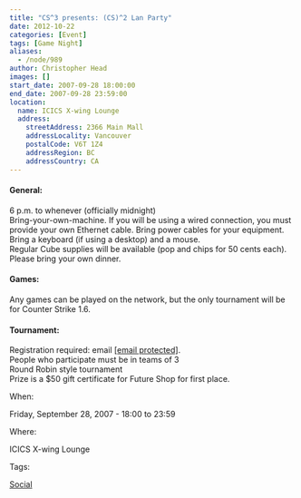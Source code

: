 ```yaml
---
title: "CS^3 presents: (CS)^2 Lan Party"
date: 2012-10-22
categories: [Event]
tags: [Game Night]
aliases:
  - /node/989
author: Christopher Head
images: []
start_date: 2007-09-28 18:00:00
end_date: 2007-09-28 23:59:00
location:
  name: ICICS X-wing Lounge
  address:
    streetAddress: 2366 Main Mall
    addressLocality: Vancouver
    postalCode: V6T 1Z4
    addressRegion: BC
    addressCountry: CA
---
```


#### General:
6 p.m. to whenever (officially midnight) \
Bring-your-own-machine. If you will be using a wired connection, you must provide your own Ethernet cable. Bring power cables for your equipment. Bring a keyboard (if using a desktop) and a mouse. \
Regular Cube supplies will be available (pop and chips for 50 cents each). Please bring your own dinner.

#### Games:
Any games can be played on the network, but the only tournament will be for Counter Strike 1.6.

#### Tournament:
Registration required: email [\[email protected\]](/cdn-cgi/l/email-protection#6b180408042b1f030e081e090e45080a). \
People who participate must be in teams of 3 \
Round Robin style tournament \
Prize is a $50 gift certificate for Future Shop for first place.

When: 

Friday, September 28, 2007 - 18:00 to 23:59

Where: 

ICICS X-wing Lounge

Tags: 

[Social](/social)
